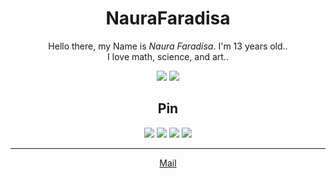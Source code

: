 <div align="center">

# NauraFaradisa
    
Hello there, my Name is *Naura Faradisa*. I'm 13 years old..<br>
I love math, science, and art..

<img src="https://github-readme-stats.vercel.app/api?username=NauraFaradisa&title_color=696969&show_icons=true&hide_rank=false&include_all_commits=true&bg_color=F8F8FF"/>
<img src="https://github-readme-stats.vercel.app/api/top-langs/?username=NauraFaradisa&title_color=696969&bg_color=F8F8FF&layout=compact"/>

## Pin

<img src="https://github-readme-stats.vercel.app/api/pin/?username=NauraFaradisa&repo=Tic-Tac-Toe&title_color=696969&bg_color=F8F8FF"/>
<img src="https://github-readme-stats.vercel.app/api/pin/?username=NauraFaradisa&repo=Todolist&title_color=696969&bg_color=F8F8FF"/>
<img src="https://github-readme-stats.vercel.app/api/pin/?username=NauraFaradisa&repo=Stopwatch&title_color=696969&bg_color=F8F8FF"/>
<img src="https://github-readme-stats.vercel.app/api/pin/?username=NauraFaradisa&repo=Calendar&title_color=696969&bg_color=F8F8FF"/>

---
<div>
   <a href="https://naura.naurafaradisa@gmail.com"> Mail </a>   
</div>
</div>
